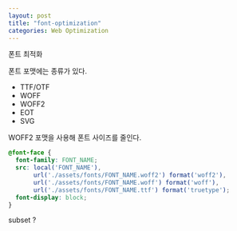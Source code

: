 ```yaml
---
layout: post
title: "font-optimization"
categories: Web Optimization
---
```

폰트 최적화

폰트 포맷에는 종류가 있다.
- TTF/OTF
- WOFF
- WOFF2
- EOT
- SVG

WOFF2 포맷을 사용해 폰트 사이즈를 줄인다.
```css
@font-face {
  font-family: FONT_NAME;
  src: local('FONT_NAME'),
       url('./assets/fonts/FONT_NAME.woff2') format('woff2'),
       url('./assets/fonts/FONT_NAME.woff') format('woff'),
       url('./assets/fonts/FONT_NAME.ttf') format('truetype');
  font-display: block;
}
```
subset ?
